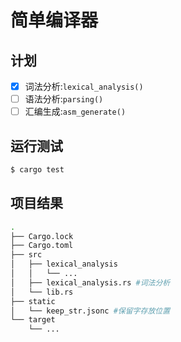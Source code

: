 # 简单编译器

## 计划

- [x] 词法分析:`lexical_analysis()`
- [ ] 语法分析:`parsing()`
- [ ] 汇编生成:`asm_generate()`

## 运行测试

```bash
$ cargo test
```

## 项目结果

```bash
.
├── Cargo.lock
├── Cargo.toml
├── src
│   ├── lexical_analysis
│   │   └── ...
│   ├── lexical_analysis.rs #词法分析
│   └── lib.rs
├── static
│   └── keep_str.jsonc #保留字存放位置
└── target
    └── ...
```

